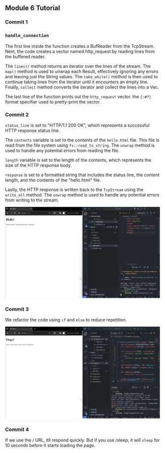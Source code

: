 ## Module 6 Tutorial


### Commit 1

### `handle_connection`

The first line inside the function creates a BufReader from the TcpStream. Next, the code creates a vector named http_request by reading lines from the buffered reader. 

The `lines()` method returns an iterator over the lines of the stream. The `map()` method is used to unwrap each Result, effectively ignoring any errors and leaving just the String values. The `take_while()` method is then used to continue taking lines from the iterator until it encounters an empty line.
Finally, `collect` method converts the iterator and collect the lines into a Vec<String>.

The last line of the function prints out the `http_request` vector. the `{:#?}` format specifier used to pretty-print the vector.

### Commit 2

`status_line` is set to "HTTP/1.1 200 OK", which represents a successful HTTP response status line. 

The `contents` variable is set to the contents of the `hello.html` file. This file is read from the file system using `fs::read_to_string`. The `unwrap` method is used to handle any potential errors from reading the file.

`length` variable is set to the length of the contents, which represents the size of the HTTP response body.

`response` is set to a formatted string that includes the status line, the content length, and the contents of the "hello.html" file.

Lastly, the HTTP response is written back to the `TcpStream` using the `write_all` method. The `unwrap` method is used to handle any potential errors from writing to the stream.

![Commit 2 screen capture](/assets/images/commit2.png)

### Commit 3

We refactor the code using `if` and `else` to reduce repetition.

![Commit 3 screen capture](/assets/images/commit3.png)

### Commit 4

If we use the / URL, itll respond quickly. But if you use /sleep, it will `sleep` for 10 seconds before it starts loading the page.